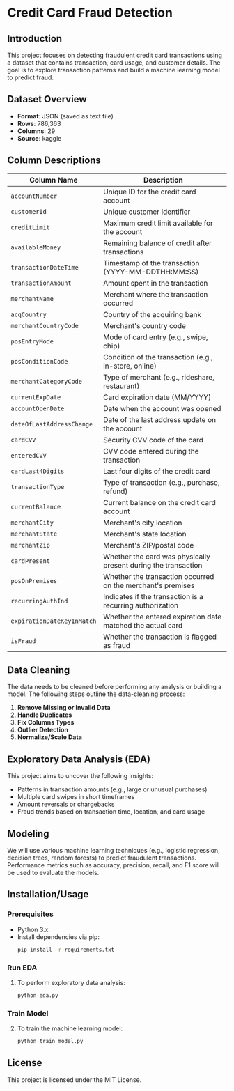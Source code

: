 # Credit Card Fraud Detection

## Introduction
This project focuses on detecting fraudulent credit card transactions using a dataset that contains transaction, card usage, and customer details. The goal is to explore transaction patterns and build a machine learning model to predict fraud.

## Dataset Overview
- **Format**: JSON (saved as text file)
- **Rows**: 786,363
- **Columns**: 29
- **Source**: kaggle

## Column Descriptions
| Column Name               | Description                                                 |
|---------------------------|-------------------------------------------------------------|
| `accountNumber`            | Unique ID for the credit card account                       |
| `customerId`               | Unique customer identifier                                  |
| `creditLimit`              | Maximum credit limit available for the account              |
| `availableMoney`           | Remaining balance of credit after transactions              |
| `transactionDateTime`      | Timestamp of the transaction (YYYY-MM-DDTHH:MM:SS)          |
| `transactionAmount`        | Amount spent in the transaction                             |
| `merchantName`             | Merchant where the transaction occurred                     |
| `acqCountry`               | Country of the acquiring bank                               |
| `merchantCountryCode`      | Merchant's country code                                     |
| `posEntryMode`             | Mode of card entry (e.g., swipe, chip)                      |
| `posConditionCode`         | Condition of the transaction (e.g., in-store, online)       |
| `merchantCategoryCode`     | Type of merchant (e.g., rideshare, restaurant)              |
| `currentExpDate`           | Card expiration date (MM/YYYY)                              |
| `accountOpenDate`          | Date when the account was opened                            |
| `dateOfLastAddressChange`  | Date of the last address update on the account              |
| `cardCVV`                  | Security CVV code of the card                               |
| `enteredCVV`               | CVV code entered during the transaction                     |
| `cardLast4Digits`          | Last four digits of the credit card                         |
| `transactionType`          | Type of transaction (e.g., purchase, refund)               |
| `currentBalance`           | Current balance on the credit card account                  |
| `merchantCity`             | Merchant's city location                                    |
| `merchantState`            | Merchant's state location                                   |
| `merchantZip`              | Merchant's ZIP/postal code                                  |
| `cardPresent`              | Whether the card was physically present during the transaction |
| `posOnPremises`            | Whether the transaction occurred on the merchant's premises |
| `recurringAuthInd`         | Indicates if the transaction is a recurring authorization   |
| `expirationDateKeyInMatch` | Whether the entered expiration date matched the actual card |
| `isFraud`                  | Whether the transaction is flagged as fraud                 |


## Data Cleaning
The data needs to be cleaned before performing any analysis or building a model. The following steps outline the data-cleaning process:

1. **Remove Missing or Invalid Data**
2. **Handle Duplicates**
3. **Fix Columns Types**
4. **Outlier Detection**
5. **Normalize/Scale Data**

## Exploratory Data Analysis (EDA)
This project aims to uncover the following insights:
- Patterns in transaction amounts (e.g., large or unusual purchases)
- Multiple card swipes in short timeframes
- Amount reversals or chargebacks
- Fraud trends based on transaction time, location, and card usage

## Modeling
We will use various machine learning techniques (e.g., logistic regression, decision trees, random forests) to predict fraudulent transactions. Performance metrics such as accuracy, precision, recall, and F1 score will be used to evaluate the models.

## Installation/Usage

### Prerequisites
- Python 3.x
- Install dependencies via pip:
    ```bash
    pip install -r requirements.txt
    ```

### Run EDA
1. To perform exploratory data analysis:
    ```bash
    python eda.py
    ```

### Train Model
2. To train the machine learning model:
    ```bash
    python train_model.py
    ```

## License
This project is licensed under the MIT License.
